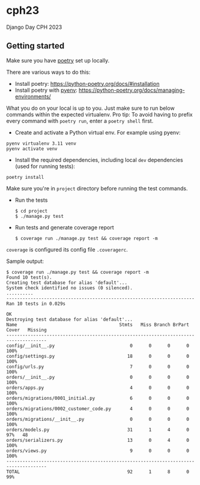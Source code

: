 # cph23

Django Day CPH 2023

## Getting started

Make sure you have [poetry](https://python-poetry.org/) set up locally.

There are various ways to do this:

* Install poetry: https://python-poetry.org/docs/#installation
* Install poetry with [pyenv](https://github.com/pyenv/pyenv): https://python-poetry.org/docs/managing-environments/

What you do on your local is up to you. Just make sure to run below commands within the expected virtualenv. Pro tip: To avoid having to prefix every command with `poetry run`, enter a `poetry shell` first.

* Create and activate a Python virtual env. For example using pyenv:

 ```
 pyenv virtualenv 3.11 venv
 pyenv activate venv
 ```

* Install the required dependencies, including local `dev` dependencies (used for running tests):

 ```
 poetry install
 ```

Make sure you're in `project` directory before running the test commands.

* Run the tests

  ```
  $ cd project
  $ ./manage.py test
  ```

* Run tests and generate coverage report

  ```
  $ coverage run ./manage.py test && coverage report -m
  ```

`coverage` is configured its config file `.coveragerc`.

Sample output:

```
$ coverage run ./manage.py test && coverage report -m
Found 10 test(s).
Creating test database for alias 'default'...
System check identified no issues (0 silenced).
..........
----------------------------------------------------------------------
Ran 10 tests in 0.029s

OK
Destroying test database for alias 'default'...
Name                                      Stmts   Miss Branch BrPart  Cover   Missing
-------------------------------------------------------------------------------------
config/__init__.py                            0      0      0      0   100%
config/settings.py                           18      0      0      0   100%
config/urls.py                                7      0      0      0   100%
orders/__init__.py                            0      0      0      0   100%
orders/apps.py                                4      0      0      0   100%
orders/migrations/0001_initial.py             6      0      0      0   100%
orders/migrations/0002_customer_code.py       4      0      0      0   100%
orders/migrations/__init__.py                 0      0      0      0   100%
orders/models.py                             31      1      4      0    97%   48
orders/serializers.py                        13      0      4      0   100%
orders/views.py                               9      0      0      0   100%
-------------------------------------------------------------------------------------
TOTAL                                        92      1      8      0    99%
```
